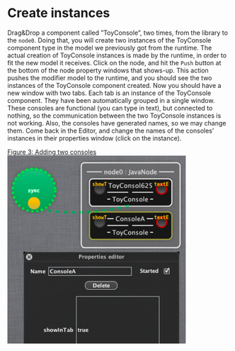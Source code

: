 # Create instances

Drag&Drop a component called ”ToyConsole”, two times, from the library to the `node0`. Doing that, you will create two instances of the ToyConsole component type in the model we previously got from the runtime. The actual creation of ToyConsole instances is made by the runtime, in order to fit the new model it receives. Click on the node, and hit the `Push` button at the bottom of the node property windows that shows-up.
This action pushes the modifier model to the runtime, and you should see the two instances of the ToyConsole component created.
Now you should have a new window with two tabs. Each tab is an instance of the ToyConsole component. They have been automatically grouped in a single window.
These consoles are functional (you can type in text), but connected to nothing, so the communication between the two ToyConsole instances is not working. Also, the consoles have generated names, so we may change them.
Come back in the Editor, and change the names of the consoles’ instances in their properties window (click on the instance).

[Figure 3: Adding two consoles](id:fig-consoles)
<img src="consoles.png" width="80%"/>
